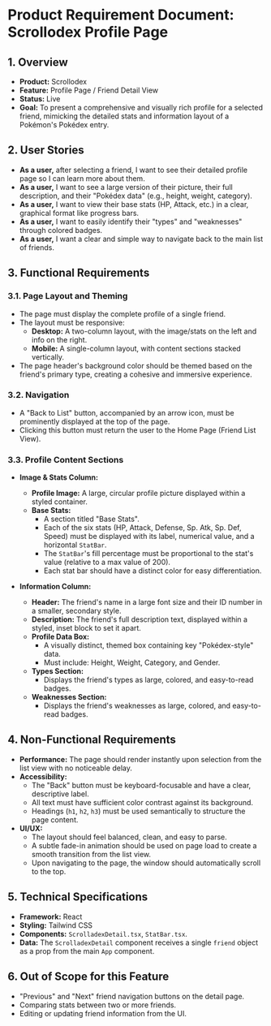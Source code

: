 
# Product Requirement Document: Scrollodex Profile Page

## 1. Overview

- **Product:** Scrollodex
- **Feature:** Profile Page / Friend Detail View
- **Status:** Live
- **Goal:** To present a comprehensive and visually rich profile for a selected friend, mimicking the detailed stats and information layout of a Pokémon's Pokédex entry.

## 2. User Stories

- **As a user,** after selecting a friend, I want to see their detailed profile page so I can learn more about them.
- **As a user,** I want to see a large version of their picture, their full description, and their "Pokédex data" (e.g., height, weight, category).
- **As a user,** I want to view their base stats (HP, Attack, etc.) in a clear, graphical format like progress bars.
- **As a user,** I want to easily identify their "types" and "weaknesses" through colored badges.
- **As a user,** I want a clear and simple way to navigate back to the main list of friends.

## 3. Functional Requirements

### 3.1. Page Layout and Theming
- The page must display the complete profile of a single friend.
- The layout must be responsive:
  - **Desktop:** A two-column layout, with the image/stats on the left and info on the right.
  - **Mobile:** A single-column layout, with content sections stacked vertically.
- The page header's background color should be themed based on the friend's primary type, creating a cohesive and immersive experience.

### 3.2. Navigation
- A "Back to List" button, accompanied by an arrow icon, must be prominently displayed at the top of the page.
- Clicking this button must return the user to the Home Page (Friend List View).

### 3.3. Profile Content Sections

- **Image & Stats Column:**
  - **Profile Image:** A large, circular profile picture displayed within a styled container.
  - **Base Stats:**
    - A section titled "Base Stats".
    - Each of the six stats (HP, Attack, Defense, Sp. Atk, Sp. Def, Speed) must be displayed with its label, numerical value, and a horizontal `StatBar`.
    - The `StatBar`'s fill percentage must be proportional to the stat's value (relative to a max value of 200).
    - Each stat bar should have a distinct color for easy differentiation.

- **Information Column:**
  - **Header:** The friend's name in a large font size and their ID number in a smaller, secondary style.
  - **Description:** The friend's full description text, displayed within a styled, inset block to set it apart.
  - **Profile Data Box:**
    - A visually distinct, themed box containing key "Pokédex-style" data.
    - Must include: Height, Weight, Category, and Gender.
  - **Types Section:**
    - Displays the friend's types as large, colored, and easy-to-read badges.
  - **Weaknesses Section:**
    - Displays the friend's weaknesses as large, colored, and easy-to-read badges.

## 4. Non-Functional Requirements

- **Performance:** The page should render instantly upon selection from the list view with no noticeable delay.
- **Accessibility:**
  - The "Back" button must be keyboard-focusable and have a clear, descriptive label.
  - All text must have sufficient color contrast against its background.
  - Headings (`h1`, `h2`, `h3`) must be used semantically to structure the page content.
- **UI/UX:**
  - The layout should feel balanced, clean, and easy to parse.
  - A subtle fade-in animation should be used on page load to create a smooth transition from the list view.
  - Upon navigating to the page, the window should automatically scroll to the top.

## 5. Technical Specifications

- **Framework:** React
- **Styling:** Tailwind CSS
- **Components:** `ScrolladexDetail.tsx`, `StatBar.tsx`.
- **Data:** The `ScrolladexDetail` component receives a single `friend` object as a prop from the main `App` component.

## 6. Out of Scope for this Feature

- "Previous" and "Next" friend navigation buttons on the detail page.
- Comparing stats between two or more friends.
- Editing or updating friend information from the UI.
